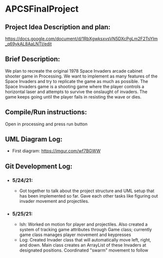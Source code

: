 # APCSFinalProject

## Project Idea Description and plan: 
https://docs.google.com/document/d/1RbXgwksxvsVN5DXcPgLm2F2TsYIm_q69ykAL8AaLNTI/edit 

## Brief Description:
We plan to recreate the original 1978 Space Invaders arcade cabinet shooter game in Processing. We want to implement as many features of the Space Invaders and try to replicate the game as much as possible. The Space Invaders game is a shooting game where the player controls a horizontal laser and attempts to survive the onslaught of invaders. The game keeps going until the player fails in resisting the wave or dies. 

## Compile/Run instructions: 
Open in processing and press run button

## UML Diagram Log:
* First diagram: https://imgur.com/wf7BGWW

## Git Development Log:
* ### 5/24/21:
  * Got together to talk about the project structure and UML setup that has been implemented so far. Gave each other tasks like figuring out invader movement and projectiles.

* ### 5/25/21:
  * Ish: Worked on motion for player and projectiles. Also created a system of tracking game attributes through Game class; currently game class manages player movement and keypresses
  * Log: Created Invader class that will automatically move left, right, and down. Main class creates an ArrayList of these Invaders at designated positions. Coordinated "swarm" movement to follow
